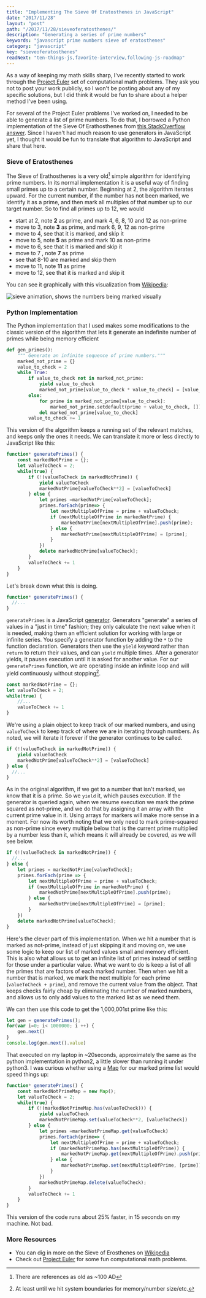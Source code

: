 ```yaml
---
title: "Implementing The Sieve Of Eratosthenes in JavaScript"
date: "2017/11/28"
layout: "post"
path: "/2017/11/28/sieveoferatosthenes/"
description: "Generating a series of prime numbers"
keywords: "javascript prime numbers sieve of eratosthenes"
category: "javascript"
key: "sieveoferatosthenes"
readNext: "ten-things-js,favorite-interview,following-js-roadmap"
---
```


As a way of keeping my math skills sharp, I've recently started to work through the [Project Euler](https://projecteuler.net/) set of computational math problems.  They ask you not to post your work publicly, so I won't be posting about any of my specific solutions, but I did think it would be fun to share about a helper method I've been using.

For several of the Project Euler problems I've worked on, I needed to be able to generate a list of prime numbers.  To do that, I borrowed a Python implementation of the Sieve Of Erathosthenes from [this StackOverflow answer](https://stackoverflow.com/a/568618/1424361).  Since I haven't had much reason to use generators in JavaScript yet, I thought it would be fun to translate that algorithm to JavaScript and share that here.


### Sieve of Eratosthenes

The Sieve of Erathosthenes is a very old[^1] simple algorithm for identifying prime numbers.  In its normal implementation it is a useful way of finding small primes up to a certain number.  Beginning at 2, the algorithm iterates upward.  For the current number, if the number has not been marked, we identify it as a prime, and then mark all multiples of that number up to our target number.  So to find all primes up to 12, we would

* start at 2, note **2** as prime, and mark 4, 6, 8, 10 and 12 as non-prime
* move to 3, note **3** as prime, and mark 6, 9, 12 as non-prime
* move to 4, see that it is marked, and skip it
* move to 5, note **5** as prime and mark 10 as non-prime
* move to 6, see that it is marked and skip it
* move to 7 , note **7** as prime
* see that 8-10 are marked and skip them
* move to 11, note **11** as prime
* move to 12, see that it is marked and skip it

You can see it graphically with this visualization from [Wikipedia](https://en.wikipedia.org/wiki/Sieve_of_Eratosthenes):

![sieve animation, shows the numbers being marked visually](sieve-animation.gif)

### Python Implementation

The Python implementation that I used makes some modifications to the classic version of the algorithm that lets it generate an indefinite number of primes while being memory efficient

```python
def gen_primes():
    """ Generate an infinite sequence of prime numbers."""
    marked_not_prime = {}
    value_to_check = 2
    while True:
        if value_to_check not in marked_not_prime:
            yield value_to_check
            marked_not_prime[value_to_check * value_to_check] = [value_to_check]
        else:
            for prime in marked_not_prime[value_to_check]:
                marked_not_prime.setdefault(prime + value_to_check, []).append(prime)
            del marked_not_prime[value_to_check]
        value_to_check += 1
```

This version of the algorithm keeps a running set of the relevant matches, and keeps only the ones it needs.  We can translate it more or less directly to JavaScript like this:

```javascript
function* generatePrimes() {
    const markedNotPrime = {};
    let valueToCheck = 2;
    while(true) {
        if (!(valueToCheck in markedNotPrime)) {
            yield valueToCheck
            markedNotPrime[valueToCheck**2] = [valueToCheck]
        } else {
            let primes =markedNotPrime[valueToCheck];
            primes.forEach(prime=> {
                let nextMultipleOfPrime = prime + valueToCheck;
                if (nextMultipleOfPrime in markedNotPrime) {
                    markedNotPrime[nextMultipleOfPrime].push(prime);
                } else {
                    markedNotPrime[nextMultipleOfPrime] = [prime];
                }
            })
            delete markedNotPrime[valueToCheck];
        }
        valueToCheck += 1
    }
}
```

Let's break down what this is doing.

```javascript
function* generatePrimes() {
  //...
}
```

`generatePrimes` is a JavaScript [generator](https://developer.mozilla.org/en-US/docs/Web/JavaScript/Reference/Global_Objects/Generator).  Generators "generate" a series of values in a "just in time" fashion; they only calculate the next value when it is needed, making them an efficient solution for working with large or infinite series.  You specify a generator function by adding the `*` to the function declaration.  Generators then use the `yield` keyword rather than `return` to return their values, and can `yield` multiple times. After a generator yields, it pauses execution until it is asked for another value.  For our `generatePrimes` function, we are operating inside an infinite loop and will yield continuously without stopping[^2].

```javascript
const markedNotPrime = {};
let valueToCheck = 2;
while(true) {
    //...
    valueToCheck += 1
}

```

We're using a plain object to keep track of our marked numbers, and using `valueToCheck` to keep track of where we are in iterating through numbers. As noted, we will iterate it forever if the generator continues to be called.

```javascript
if (!(valueToCheck in markedNotPrime)) {
    yield valueToCheck
    markedNotPrime[valueToCheck**2] = [valueToCheck]
} else {
  //...
}
```

As in the original algorithm, if we get to a number that isn't marked, we know that it is a prime.  So we `yield` it, which pauses execution.  If the generator is queried again, when we resume execution we mark the prime squared as not-prime, and we do that by assigning it an array with the current prime value in it.  Using arrays for markers will make more sense in a moment. For now its worth noting that we only need to mark prime-squared as non-prime since every multiple below that is the current prime multiplied by a number less than it, which means it will already be covered, as we will see below.

```javascript
if (!(valueToCheck in markedNotPrime)) {
  //...
} else {
    let primes = markedNotPrime[valueToCheck];
    primes.forEach(prime => {
        let nextMultipleOfPrime = prime + valueToCheck;
        if (nextMultipleOfPrime in markedNotPrime) {
            markedNotPrime[nextMultipleOfPrime].push(prime);
        } else {
            markedNotPrime[nextMultipleOfPrime] = [prime];
        }
    })
    delete markedNotPrime[valueToCheck];
}
```

Here's the clever part of this implementation.  When we hit a number that is marked as not-prime, instead of just skipping it and moving on, we use some logic to keep our list of marked values small and memory efficient. This is also what allows us to get an infinite list of primes instead of settling for those under a particular value.  What we want to do is keep a list of all the primes that are factors of each marked number.  Then when we hit a number that is marked, we mark the next multiple for each prime (`valueToCheck + prime`), and remove the current value from the object.  That keeps checks fairly cheap by eliminating the number of marked numbers, and allows us to only add values to the marked list as we need them.

We can then use this code to get the 1,000,001st prime like this:

```javascript
let gen = generatePrimes();
for(var i=0; i< 1000000; i ++) {
    gen.next()
}
console.log(gen.next().value)
```

That executed on my laptop in ~20seconds, approximately the same as the python implementation in python2, a little slower than running it under python3.  I was curious whether using a [Map](https://developer.mozilla.org/en-US/docs/Web/JavaScript/Reference/Global_Objects/Map) for our marked prime list would speed things up:

```javascript
function* generatePrimes() {
    const markedNotPrimeMap = new Map();
    let valueToCheck = 2;
    while(true) {
        if (!(markedNotPrimeMap.has(valueToCheck))) {
            yield valueToCheck
            markedNotPrimeMap.set(valueToCheck**2, [valueToCheck])
        } else {
            let primes =markedNotPrimeMap.get(valueToCheck)
            primes.forEach(prime=> {
                let nextMultipleOfPrime = prime + valueToCheck;
                if (markedNotPrimeMap.has(nextMultipleOfPrime)) {
                    markedNotPrimeMap.get(nextMultipleOfPrime).push(prime);
                } else {
                    markedNotPrimeMap.set(nextMultipleOfPrime, [prime]);
                }
            })
            markedNotPrimeMap.delete(valueToCheck);
        }
        valueToCheck += 1
    }
}
```

This version of the code runs about 25% faster, in 15 seconds on my machine. Not bad.

### More Resources

- You can dig in more on the Sieve of Erosthenes on [Wikipedia](https://en.wikipedia.org/wiki/Sieve_of_Eratosthenes)
- Check out [Project Euler](https://projecteuler.net/) for some fun computational math problems.


[^1]: There are references as old as ~100 AD
[^2]: At least until we hit system boundaries for memory/number size/etc.
